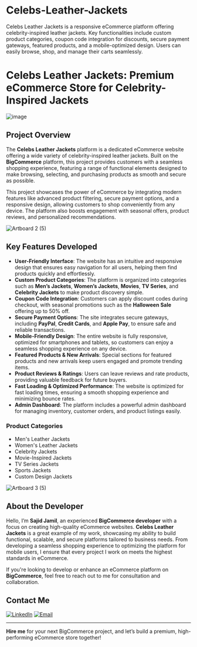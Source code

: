 # Celebs-Leather-Jackets
Celebs Leather Jackets is a responsive eCommerce platform offering celebrity-inspired leather jackets. Key functionalities include custom product categories, coupon code integration for discounts, secure payment gateways, featured products, and a mobile-optimized design. Users can easily browse, shop, and manage their carts seamlessly.
# Celebs Leather Jackets: Premium eCommerce Store for Celebrity-Inspired Jackets

![image](https://github.com/user-attachments/assets/17fd5278-a1f7-4b77-be80-76f41546e217)

## Project Overview

The **Celebs Leather Jackets** platform is a dedicated eCommerce website offering a wide variety of celebrity-inspired leather jackets. Built on the **BigCommerce** platform, this project provides customers with a seamless shopping experience, featuring a range of functional elements designed to make browsing, selecting, and purchasing products as smooth and secure as possible.

This project showcases the power of eCommerce by integrating modern features like advanced product filtering, secure payment options, and a responsive design, allowing customers to shop conveniently from any device. The platform also boosts engagement with seasonal offers, product reviews, and personalized recommendations.

![Artboard 2 (5)](https://github.com/user-attachments/assets/25aed047-3066-4ec8-b219-7ecc01330095)

## Key Features Developed

- **User-Friendly Interface**: The website has an intuitive and responsive design that ensures easy navigation for all users, helping them find products quickly and effortlessly.
- **Custom Product Categories**: The platform is organized into categories such as **Men’s Jackets**, **Women’s Jackets**, **Movies**, **TV Series**, and **Celebrity Jackets** to make product discovery simple.
- **Coupon Code Integration**: Customers can apply discount codes during checkout, with seasonal promotions such as the **Halloween Sale** offering up to 50% off.
- **Secure Payment Options**: The site integrates secure gateways, including **PayPal**, **Credit Cards**, and **Apple Pay**, to ensure safe and reliable transactions.
- **Mobile-Friendly Design**: The entire website is fully responsive, optimized for smartphones and tablets, so customers can enjoy a seamless shopping experience on any device.
- **Featured Products & New Arrivals**: Special sections for featured products and new arrivals keep users engaged and promote trending items.
- **Product Reviews & Ratings**: Users can leave reviews and rate products, providing valuable feedback for future buyers.
- **Fast Loading & Optimized Performance**: The website is optimized for fast loading times, ensuring a smooth shopping experience and minimizing bounce rates.
- **Admin Dashboard**: The platform includes a powerful admin dashboard for managing inventory, customer orders, and product listings easily.

### Product Categories

- Men's Leather Jackets
- Women's Leather Jackets
- Celebrity Jackets
- Movie-Inspired Jackets
- TV Series Jackets
- Sports Jackets
- Custom Design Jackets

![Artboard 3 (5)](https://github.com/user-attachments/assets/28ad88a9-52b5-47ab-92a8-40968493b609)

## About the Developer

Hello, I’m **Sajid Jamil**, an experienced **BigCommerce developer** with a focus on creating high-quality eCommerce websites. **Celebs Leather Jackets** is a great example of my work, showcasing my ability to build functional, scalable, and secure platforms tailored to business needs. From developing a seamless shopping experience to optimizing the platform for mobile users, I ensure that every project I work on meets the highest standards in eCommerce.

If you're looking to develop or enhance an eCommerce platform on **BigCommerce**, feel free to reach out to me for consultation and collaboration.

## Contact Me

[![LinkedIn](https://img.shields.io/badge/LinkedIn-Connect-blue?style=for-the-badge&logo=linkedin)](https://www.linkedin.com/in/sajid-jameel-721256178/)
[![Email](https://img.shields.io/badge/Email-Contact%20Me-orange?style=for-the-badge&logo=gmail)](mailto:sajidjamil.met@gmail.com)

---

**Hire me** for your next BigCommerce project, and let’s build a premium, high-performing eCommerce store together!
